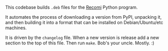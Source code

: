 

This codebase builds `.deb` files for the
[Recomi](https://github.com/pscl4rke/recomi/)
Python program.

It automates the process of downloading a version from PyPI,
unpacking it, and then building it into a format that can
be installed on Debian/Ubuntu/etc machines.

It is driven by the `changelog` file.
When a new version is release add a new section to the top of this file.
Then run `make`.
Bob's your uncle.
Mostly. :)
